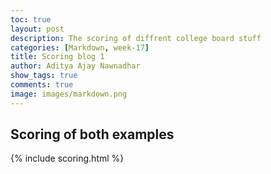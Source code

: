 ```yaml
---
toc: true
layout: post
description: The scoring of diffrent college board stuff
categories: [Markdown, week-17]
title: Scoring blog 1
author: Aditya Ajay Nawnadhar
show_tags: true
comments: true
image: images/markdown.png
---
```



## Scoring of both examples
{% include scoring.html %}